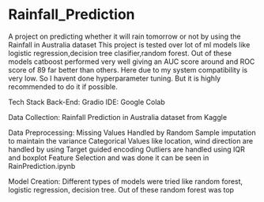 # Rainfall_Prediction
A project on predicting whether it will rain tomorrow or not by using the Rainfall in Australia dataset This project is tested over lot of ml models like logistic regression,decision tree clasifier,random forest. Out of these models catboost performed very well giving an AUC score around and ROC score of 89 far better than others. Here due to my system compatibility is very low. So I havent done hyperparameter tuning. But it is highly recommended to do it if possible.

Tech Stack
Back-End: Gradio
IDE: Google Colab

Data Collection:
Rainfall Prediction in Australia dataset from Kaggle

Data Preprocessing:
Missing Values Handled by Random Sample imputation to maintain the variance
Categorical Values like location, wind direction are handled by using Target guided encoding
Outliers are handled using IQR and boxplot
Feature Selection and was done it can be seen in RainPrediction.ipynb

Model Creation:
Different types of models were tried like random forest, logistic regression, decision tree.
Out of these random forest was top 
